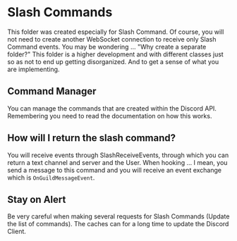 # Slash Commands
This folder was created especially for Slash Command. Of course, you will not need to create another WebSocket connection to receive only Slash Command events. You may be wondering ... "Why create a separate folder?" This folder is a higher development and with different classes just so as not to end up getting disorganized. And to get a sense of what you are implementing.

## Command Manager
You can manage the commands that are created within the Discord API. Remembering you need to read the documentation on how this works.

## How will I return the slash command?
You will receive events through SlashReceiveEvents, through which you can return a text channel and server and the User. When hooking ... I mean, you send a message to this command and you will receive an event exchange which is `OnGuildMessageEvent`.

## Stay on Alert
Be very careful when making several requests for Slash Commands (Update the list of commands). The caches can for a long time to update the Discord Client.

